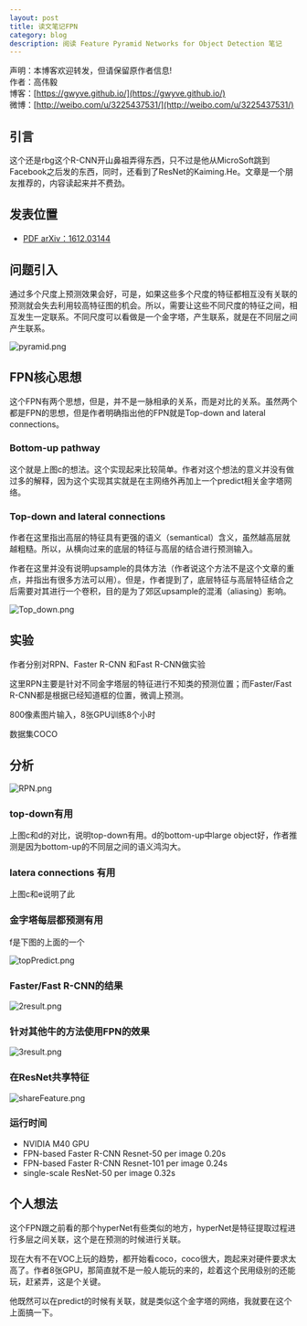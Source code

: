 ```yaml
---
layout: post
title: 读文笔记FPN         
category: blog
description: 阅读 Feature Pyramid Networks for Object Detection 笔记              
---
```



声明：本博客欢迎转发，但请保留原作者信息!      
作者：高伟毅    
博客：[https://gwyve.github.io/](https://gwyve.github.io/)    
微博：[http://weibo.com/u/3225437531/](http://weibo.com/u/3225437531/)    
  
## 引言    

这个还是rbg这个R-CNN开山鼻祖弄得东西，只不过是他从MicroSoft跳到Facebook之后发的东西，同时，还看到了ResNet的Kaiming.He。文章是一个朋友推荐的，内容读起来并不费劲。

## 发表位置  

- [PDF arXiv：1612.03144](https://arxiv.org/abs/1612.03144)          
               

   

## 问题引入

通过多个尺度上预测效果会好，可是，如果这些多个尺度的特征都相互没有关联的预测就会失去利用较高特征图的机会。所以，需要让这些不同尺度的特征之间，相互发生一定联系。不同尺度可以看做是一个金字塔，产生联系，就是在不同层之间产生联系。

![pyramid.png](/images/blog/2017-4-11/pyramid.png)


## FPN核心思想   

这个FPN有两个思想，但是，并不是一脉相承的关系，而是对比的关系。虽然两个都是FPN的思想，但是作者明确指出他的FPN就是Top-down and lateral connections。

### Bottom-up pathway

这个就是上图c的想法。这个实现起来比较简单。作者对这个想法的意义并没有做过多的解释，因为这个实现其实就是在主网络外再加上一个predict相关金字塔网络。

### Top-down and lateral connections

作者在这里指出高层的特征具有更强的语义（semantical）含义，虽然越高层就越粗糙。所以，从横向过来的底层的特征与高层的结合进行预测输入。

作者在这里并没有说明upsample的具体方法（作者说这个方法不是这个文章的重点，并指出有很多方法可以用）。但是，作者提到了，底层特征与高层特征结合之后需要对其进行一个卷积，目的是为了郊区upsample的混淆（aliasing）影响。 

![Top_down.png](/images/blog/2017-4-11/Top_down.png)          


## 实验

作者分别对RPN、Faster R-CNN 和Fast R-CNN做实验

这里RPN主要是针对不同金字塔层的特征进行不知类的预测位置；而Faster/Fast R-CNN都是根据已经知道框的位置，微调上预测。

800像素图片输入，8张GPU训练8个小时

数据集COCO

## 分析

![RPN.png](/images/blog/2017-4-11/RPN.png) 

### top-down有用

上图c和d的对比，说明top-down有用。d的bottom-up中large object好，作者推测是因为bottom-up的不同层之间的语义鸿沟大。

### latera connections 有用

上图c和e说明了此

### 金字塔每层都预测有用

f是下图的上面的一个

![topPredict.png](/images/blog/2017-4-11/topPredict.png) 

### Faster/Fast R-CNN的结果

![2result.png](/images/blog/2017-4-11/2result.png) 

### 针对其他牛的方法使用FPN的效果

![3result.png](/images/blog/2017-4-11/3result.png) 

### 在ResNet共享特征

![shareFeature.png](/images/blog/2017-4-11/shareFeature.png)

### 运行时间

- NVIDIA M40 GPU
- FPN-based Faster R-CNN Resnet-50   per image  0.20s
- FPN-based Faster R-CNN Resnet-101  per image  0.24s
- single-scale ResNet-50             per image  0.32s 

   

## 个人想法

这个FPN跟之前看的那个hyperNet有些类似的地方，hyperNet是特征提取过程进行多层之间关联，这个是在预测的时候进行关联。

现在大有不在VOC上玩的趋势，都开始看coco，coco很大，跑起来对硬件要求太高了。作者8张GPU，那简直就不是一般人能玩的来的，趁着这个民用级别的还能玩，赶紧弄，这是个关键。

他既然可以在predict的时候有关联，就是类似这个金字塔的网络，我就要在这个上面搞一下。
                        